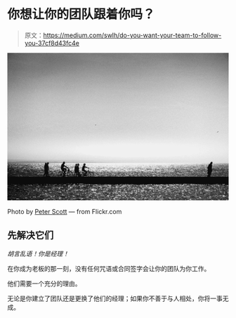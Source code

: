 # 你想让你的团队跟着你吗？

> 原文：<https://medium.com/swlh/do-you-want-your-team-to-follow-you-37cf8d43fc4e>

![](img/8d56aef43e195e75dc88e79ba3e01cb0.png)

Photo by [Peter Scott](https://www.flickr.com/photos/yourfotobub/) — from Flickr.com

## 先解决它们

*胡言乱语！你是经理！*

在你成为老板的那一刻，没有任何咒语或合同签字会让你的团队为你工作。

他们需要一个充分的理由。

无论是你建立了团队还是更换了他们的经理；如果你不善于与人相处，你将一事无成。